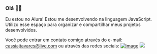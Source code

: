 ### Olá 👋🥰

Eu estou no Alura!
Estou me desenvolvendo na linguagem JavaScript.
Utilizo esse espaço para organizar e compartilhar meus projetos desenvolvidos.

Você pode entrar em contato comigo através do e-mail: cassiajtavares@live.com
ou através das redes sociais: 
[![image](https://img.shields.io/badge/WhatsApp-25D366?style=for-the-badge&logo=whatsapp&logoColor=white)](wa.me/5545999856039)
[![](https://img.shields.io/badge/Instagram-E4405F?style=for-the-badge&logo=instagram&logoColor=white)](https://www.instagram.com/sia_ink/)
